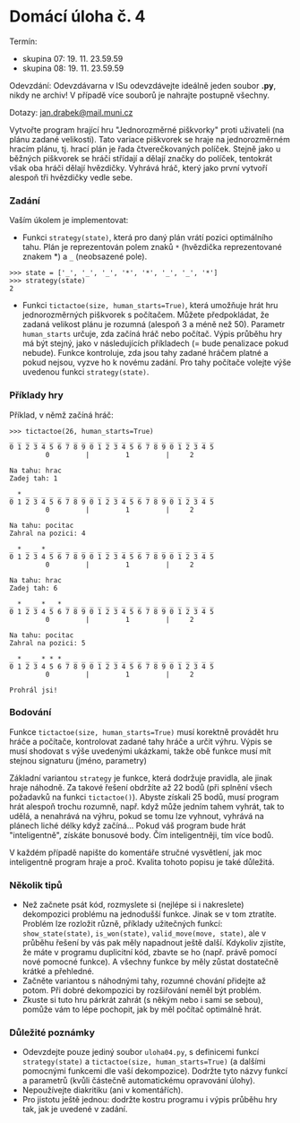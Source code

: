 # Domácí úloha č. 4

Termín: 

- skupina 07: 19. 11. 23.59.59
- skupina 08: 19. 11. 23.59.59

Odevzdání: Odevzdávarna v ISu odevzdávejte ideálně jeden soubor **.py**, nikdy ne archiv! V případě více souborů je nahrajte postupně všechny.

Dotazy: jan.drabek@mail.muni.cz

Vytvořte program hrající hru "Jednorozměrné piškvorky" proti uživateli (na plánu zadané velikosti). Tato variace piškvorek se hraje na jednorozměrném hracím plánu, tj. hrací  plán je řada čtverečkovaných políček. Stejně jako u běžných piškvorek se  hráči střídají a dělají značky do políček, tentokrát však oba hráči dělají  hvězdičky. Vyhrává hráč, který jako první vytvoří alespoň tři hvězdičky vedle sebe.

### Zadání

Vaším úkolem je implementovat:

* Funkci `strategy(state)`, která pro daný plán vrátí pozici optimálního tahu. Plán je reprezentován polem znaků `*` (hvězdička reprezentované znakem *) a `_` (neobsazené
  pole).

```
>>> state = ['_', '_', '_', '*', '*', '_', '_', '*']
>>> strategy(state)
2
```

* Funkci `tictactoe(size, human_starts=True)`, která umožňuje hrát hru jednorozměrných piškvorek s počítačem. Můžete předpokládat, že zadaná velikost plánu je rozumná (alespoň 3 a méně než 50). Parametr `human_starts` určuje, zda začíná hráč nebo počítač. Výpis průběhu hry má být stejný, jako v následujících příkladech (= bude penalizace pokud nebude). Funkce kontroluje, zda jsou tahy zadané hráčem platné a pokud nejsou, vyzve ho k novému zadání. Pro tahy počítače volejte výše uvedenou funkci `strategy(state)`.

### Příklady hry

Příklad, v němž začíná hráč:

    >>> tictactoe(26, human_starts=True)
    _ _ _ _ _ _ _ _ _ _ _ _ _ _ _ _ _ _ _ _ _ _ _ _ _ _
    0 1 2 3 4 5 6 7 8 9 0 1 2 3 4 5 6 7 8 9 0 1 2 3 4 5
             0         |         1         |     2

    Na tahu: hrac
    Zadej tah: 1

    _ * _ _ _ _ _ _ _ _ _ _ _ _ _ _ _ _ _ _ _ _ _ _ _ _
    0 1 2 3 4 5 6 7 8 9 0 1 2 3 4 5 6 7 8 9 0 1 2 3 4 5
             0         |         1         |     2

    Na tahu: pocitac
    Zahral na pozici: 4

    _ * _ _ * _ _ _ _ _ _ _ _ _ _ _ _ _ _ _ _ _ _ _ _ _
    0 1 2 3 4 5 6 7 8 9 0 1 2 3 4 5 6 7 8 9 0 1 2 3 4 5
             0         |         1         |     2

    Na tahu: hrac
    Zadej tah: 6

    _ * _ _ * _ * _ _ _ _ _ _ _ _ _ _ _ _ _ _ _ _ _ _ _
    0 1 2 3 4 5 6 7 8 9 0 1 2 3 4 5 6 7 8 9 0 1 2 3 4 5
             0         |         1         |     2

    Na tahu: pocitac
    Zahral na pozici: 5

    _ * _ _ * * * _ _ _ _ _ _ _ _ _ _ _ _ _ _ _ _ _ _ _
    0 1 2 3 4 5 6 7 8 9 0 1 2 3 4 5 6 7 8 9 0 1 2 3 4 5
             0         |         1         |     2

    Prohrál jsi!


### Bodování

Funkce `tictactoe(size, human_starts=True)` musí korektně provádět
hru hráče a počítače, kontrolovat zadané tahy hráče a určit výhru. Výpis se musí shodovat s výše uvedenými ukázkami, takže obě funkce musí mít stejnou signaturu (jméno, parametry)

Základní variantou `strategy` je funkce, která dodržuje pravidla, ale jinak hraje náhodně. Za takové řešení obdržíte až 22 bodů (při splnění všech požadavků na funkci `tictactoe()`). Abyste získali 25 bodů, musí program hrát alespoň trochu rozumně, např. když může jedním tahem vyhrát, tak to udělá, a nenahrává na výhru, pokud se tomu lze vyhnout, vyhrává na plánech liché délky když začíná...
Pokud váš program bude hrát "inteligentně", získáte bonusové
body. Čím inteligentněji, tím více bodů.

V každém případě napište do komentáře stručné vysvětlení, jak moc inteligentně program hraje a proč. Kvalita tohoto popisu je také důležitá.

### Několik tipů

*  Než začnete psát kód, rozmyslete si (nejlépe si i nakreslete) dekompozici problému na jednodušší funkce. Jinak se v tom ztratíte. Problém lze rozložit různě, příklady užitečných funkcí: `show_state(state)`, `is_won(state)`, `valid_move(move, state)`, ale v průběhu řešení by vás pak měly napadnout ještě další. Kdykoliv zjistíte, že máte v programu duplicitní kód, zbavte se ho (např. právě pomocí nové pomocné funkce). A všechny funkce by měly zůstat dostatečně krátké a přehledné.
* Začněte variantou s náhodnými tahy, rozumné chování přidejte až potom. Při dobré dekompozici by rozšiřování neměl být problém.
* Zkuste si tuto hru párkrát zahrát (s někým nebo i sami se sebou), pomůže vám to lépe pochopit, jak by měl počítač optimálně hrát.

### Důležité poznámky

* Odevzdejte pouze jediný soubor `uloha04.py`, s definicemi funkcí `strategy(state)` a `tictactoe(size, human_starts=True)` (a dalšími pomocnými funkcemi dle vaší dekompozice). Dodržte tyto názvy funkcí a parametrů (kvůli částečně automatickému opravování úlohy).
* Nepoužívejte diakritiku (ani v komentářích).
* Pro jistotu ještě jednou: dodržte kostru programu i výpis průběhu hry tak, jak je uvedené v zadání.
